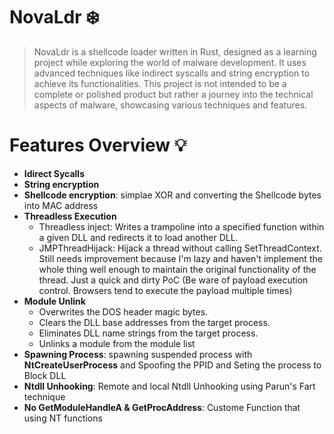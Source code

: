 # NovaLdr :snowflake:
> NovaLdr is a shellcode loader written in Rust, designed as a learning project while exploring the world of malware development. It uses advanced techniques like indirect syscalls and string encryption to achieve its functionalities. This project is not intended to be a complete or polished product but rather a journey into the technical aspects of malware, showcasing various techniques and features.


# Features Overview :bulb:
 * **Idirect Sycalls**
 * **String encryption**
 * **Shellcode encryption**: simplae XOR and converting the Shellcode bytes into MAC address 
 * **Threadless Execution**
    * Threadless inject: Writes a trampoline into a specified function within a given DLL and redirects it to load another DLL.
    * JMPThreadHijack: Hijack a thread without calling SetThreadContext. Still needs improvement because I'm lazy and haven't implement the whole thing well enough to maintain the original functionality of the thread. Just a quick and dirty PoC (Be ware of payload execution control. Browsers tend to execute the payload multiple times)
 * **Module Unlink**
   * Overwrites the DOS header magic bytes.
   * Clears the DLL base addresses from the target process.
   * Eliminates DLL name strings from the target process.
   * Unlinks a module from the module list  
 * **Spawning Process**: spawning suspended process with **NtCreateUserProcess** and Spoofing the PPID and Seting the process to Block DLL
 * **Ntdll Unhooking**: Remote and local Ntdll Unhooking using Parun's Fart technique
 * **No GetModuleHandleA & GetProcAddress**: Custome Function that using NT functions

